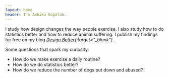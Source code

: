 ```yaml
---
layout: home
header: I'm Ambika Gopalan. 
---
```


I study how design changes the way people exercise. I also study how to do statistics better and how to reduce animal suffering. I publish my findings for free on my blog *[Design Better](https://designbetter.substack.com/){:target="_blank"}*.

Some questions that spark my curiosity:
* How do we make exercise a daily routine?
* How do we do statistics better?
* How do we reduce the number of dogs put down and abused?

